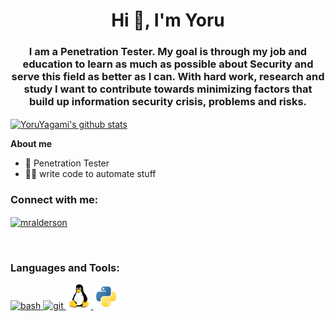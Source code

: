 <h1 align="center">Hi 🤖, I'm Yoru</h1>
<h3 align="center">I am a Penetration Tester. My goal is through my job and education to learn as much as possible about Security and serve this field as better as I can. With hard work, research and study I want to contribute towards minimizing factors that build up information security crisis, problems and risks.</h3>

<a href="https://github.com/YoruYagami"><img align="center" src="https://github-readme-stats.vercel.app/api?username=YoruYagami&show_icons=true&theme=tokyonight&hide_border=true" alt="YoruYagami's github stats" /></a>


**About me**
 - 💼 Penetration Tester
 - 👨‍💻 write code to automate stuff

<h3 align="left">Connect with me:</h3>
<p align="left">
<a href="https://linkedin.com/in/mralderson" target="blank"><img align="center" src="https://raw.githubusercontent.com/rahuldkjain/github-profile-readme-generator/master/src/images/icons/Social/linked-in-alt.svg" alt="mralderson" height="30" width="40" /></a>
</p>

<br>

<h3 align="left">Languages and Tools:</h3>
<p align="left"> <a href="https://www.gnu.org/software/bash/" target="_blank" rel="noreferrer"> <img src="https://www.vectorlogo.zone/logos/gnu_bash/gnu_bash-icon.svg" alt="bash" width="40" height="40"/> </a> <a href="https://git-scm.com/" target="_blank" rel="noreferrer"> <img src="https://www.vectorlogo.zone/logos/git-scm/git-scm-icon.svg" alt="git" width="40" height="40"/> </a> <a href="https://www.w3.org/html/" target="_blank" rel="noreferrer"> <img src="https://raw.githubusercontent.com/devicons/devicon/master/icons/linux/linux-original.svg" alt="linux" width="40" height="40"/> </a> <a href="https://www.photoshop.com/en" target="_blank" rel="noreferrer"> <img  src="https://raw.githubusercontent.com/devicons/devicon/master/icons/python/python-original.svg" alt="python" width="40" height="40"/> </a> </p>

<br>
